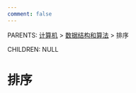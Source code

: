 ```yaml
---
comment: false
---
```


PARENTS: [计算机](/wiki/计算机) > [数据结构和算法](/wiki/数据结构和算法) > 排序

CHILDREN: NULL

# 排序
